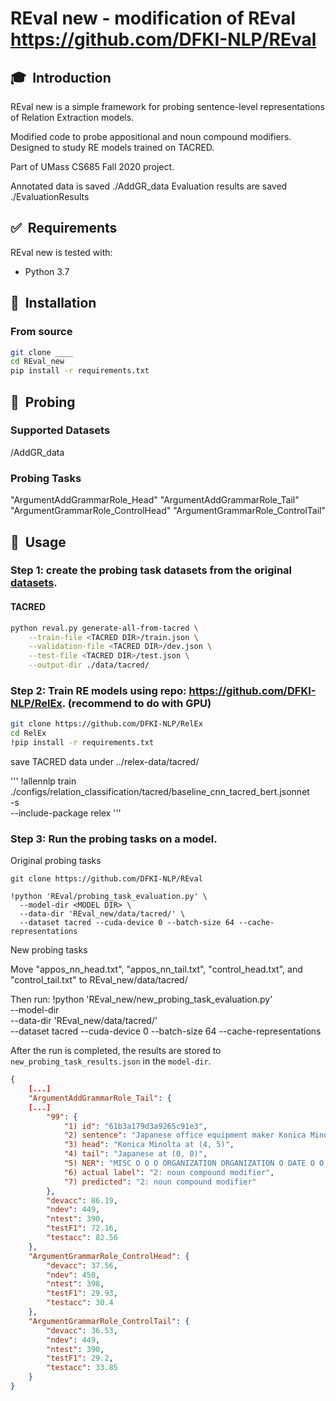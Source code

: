 # REval new - modification of REval https://github.com/DFKI-NLP/REval




## 🎓&nbsp; Introduction

REval new is a simple framework for probing sentence-level representations of Relation Extraction models.

Modified code to probe appositional and noun compound modifiers. Designed to study RE models trained on TACRED.

Part of UMass CS685 Fall 2020 project.

Annotated data is saved ./AddGR_data
Evaluation results are saved ./EvaluationResults

## ✅&nbsp; Requirements

REval new is tested with:

- Python 3.7


## 🚀&nbsp; Installation

### From source
```bash
git clone ____
cd REval_new
pip install -r requirements.txt
```

## 🔬&nbsp; Probing

### Supported Datasets
/AddGR_data

### Probing Tasks

"ArgumentAddGrammarRole_Head"
"ArgumentAddGrammarRole_Tail"
"ArgumentGrammarRole_ControlHead"
"ArgumentGrammarRole_ControlTail"


## 🔧&nbsp; Usage

### **Step 1**: create the probing task datasets from the original [datasets](#supported-datasets).

#### TACRED

```bash
python reval.py generate-all-from-tacred \
    --train-file <TACRED DIR>/train.json \
    --validation-file <TACRED DIR>/dev.json \
    --test-file <TACRED DIR>/test.json \
    --output-dir ./data/tacred/
```

### **Step 2**: Train RE models using repo: https://github.com/DFKI-NLP/RelEx. (recommend to do with GPU)

```bash
git clone https://github.com/DFKI-NLP/RelEx
cd RelEx
!pip install -r requirements.txt
```

save TACRED data under ../relex-data/tacred/

'''
!allennlp train \
  ./configs/relation_classification/tacred/baseline_cnn_tacred_bert.jsonnet \
  -s <MODEL DIR> \
  --include-package relex
'''

### **Step 3**: Run the probing tasks on a model.

Original probing tasks

    git clone https://github.com/DFKI-NLP/REval

    !python 'REval/probing_task_evaluation.py' \
      --model-dir <MODEL DIR> \
      --data-dir 'REval_new/data/tacred/' \
      --dataset tacred --cuda-device 0 --batch-size 64 --cache-representations

New probing tasks

Move "appos_nn_head.txt", "appos_nn_tail.txt", "control_head.txt", and "control_tail.txt" to REval_new/data/tacred/

Then run:
    !python 'REval_new/new_probing_task_evaluation.py' \
        --model-dir <MODEL DIR> \
        --data-dir 'REval_new/data/tacred/' \
        --dataset tacred --cuda-device 0 --batch-size 64 --cache-representations


After the run is completed, the results are stored to `new_probing_task_results.json` in the `model-dir`.

```json
{   
    [...]
    "ArgumentAddGrammarRole_Tail": {
    [...]
        "99": {
            "1) id": "61b3a179d3a9265c91e3",
            "2) sentence": "Japanese office equipment maker Konica Minolta said Tuesday it was tying up with Dutch rival Oce in a bid to focus energies on profitable business areas .",
            "3) head": "Konica Minolta at (4, 5)",
            "4) tail": "Japanese at (0, 0)",
            "5) NER": "MISC O O O ORGANIZATION ORGANIZATION O DATE O O O O O MISC O ORGANIZATION O O O O O O O O O O O",
            "6) actual label": "2: noun compound modifier",
            "7) predicted": "2: noun compound modifier"
        },
        "devacc": 86.19,
        "ndev": 449,
        "ntest": 390,
        "testF1": 72.16,
        "testacc": 82.56
    },
    "ArgumentGrammarRole_ControlHead": {
        "devacc": 37.56,
        "ndev": 450,
        "ntest": 398,
        "testF1": 29.93,
        "testacc": 30.4
    },
    "ArgumentGrammarRole_ControlTail": {
        "devacc": 36.53,
        "ndev": 449,
        "ntest": 390,
        "testF1": 29.2,
        "testacc": 33.85
    }
}
```
